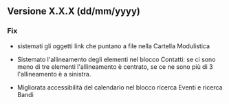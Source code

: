 <!--- RELEASE file. La cura di questo file è in carico ai dev.
 Qui vanno inserite tutte le novità e bugfix, spiegati in un linguaggio comprensibile anche ai non dev.
 Se ci sono delle migliorie/novità per cui è stato aggiunto qualcosa nel manuale, linkarlo come nell'esempio sotto.
 -->

<!--- -----------------------------------------------------------------
  Esempio:
  ---------------------------------------------------------------------
## Versione 7.10.9 (12/09/2023)
### Migliorie
- Fissato il layout di stampa per pagine con Accordion
### Novità
- Nuovo blocco "Informazioni" [`Istruzioni`](https://docs.google.com/document/d/1SThuxa_ah0BuNXukWs564kKPfprK41WLQE8Mome-0xg/edit#heading=h.7ty110jumgmd)
### Fix
- il numero di telefono dentro card ufficio adesso è visibile anche senza indirizzo
-->

<!--- -----------------------------------------------------------------
 TEMPLATE PER RELEASE
 ----------------------------------------------------------------------

## Versione X.X.X (dd/mm/yyyy)
### Migliorie
- ...

### Novità
- ...  [`Istruzioni`](url della documentazione relativa alla novità)

### Fix
- ...
-->

## Versione X.X.X (dd/mm/yyyy)

### Fix

- sistemati gli oggetti link che puntano a file nella Cartella Modulistica

- Sistemato l'allineamento degli elementi nel blocco Contatti: se ci sono meno di tre elementi l'allineamento è centrato, se ce ne sono più di 3 l'allineamento è a sinistra.
- Migliorata accessibilità del calendario nel blocco ricerca Eventi e ricerca Bandi
